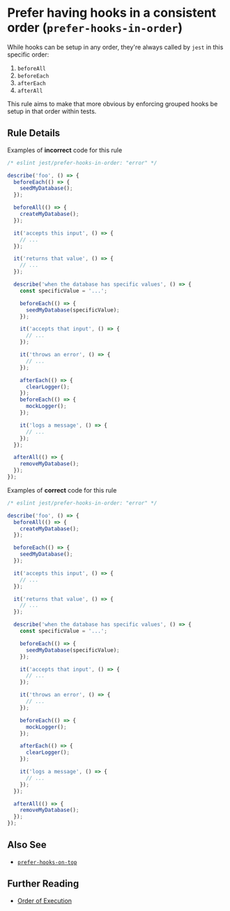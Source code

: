 # Prefer having hooks in a consistent order (`prefer-hooks-in-order`)

While hooks can be setup in any order, they're always called by `jest` in this
specific order:

1. `beforeAll`
1. `beforeEach`
1. `afterEach`
1. `afterAll`

This rule aims to make that more obvious by enforcing grouped hooks be setup in
that order within tests.

## Rule Details

Examples of **incorrect** code for this rule

```js
/* eslint jest/prefer-hooks-in-order: "error" */

describe('foo', () => {
  beforeEach(() => {
    seedMyDatabase();
  });

  beforeAll(() => {
    createMyDatabase();
  });

  it('accepts this input', () => {
    // ...
  });

  it('returns that value', () => {
    // ...
  });

  describe('when the database has specific values', () => {
    const specificValue = '...';

    beforeEach(() => {
      seedMyDatabase(specificValue);
    });

    it('accepts that input', () => {
      // ...
    });

    it('throws an error', () => {
      // ...
    });

    afterEach(() => {
      clearLogger();
    });
    beforeEach(() => {
      mockLogger();
    });

    it('logs a message', () => {
      // ...
    });
  });

  afterAll(() => {
    removeMyDatabase();
  });
});
```

Examples of **correct** code for this rule

```js
/* eslint jest/prefer-hooks-in-order: "error" */

describe('foo', () => {
  beforeAll(() => {
    createMyDatabase();
  });

  beforeEach(() => {
    seedMyDatabase();
  });

  it('accepts this input', () => {
    // ...
  });

  it('returns that value', () => {
    // ...
  });

  describe('when the database has specific values', () => {
    const specificValue = '...';

    beforeEach(() => {
      seedMyDatabase(specificValue);
    });

    it('accepts that input', () => {
      // ...
    });

    it('throws an error', () => {
      // ...
    });

    beforeEach(() => {
      mockLogger();
    });

    afterEach(() => {
      clearLogger();
    });

    it('logs a message', () => {
      // ...
    });
  });

  afterAll(() => {
    removeMyDatabase();
  });
});
```

## Also See

- [`prefer-hooks-on-top`](prefer-hooks-on-top.md)

## Further Reading

- [Order of Execution](https://jestjs.io/docs/setup-teardown#order-of-execution)
